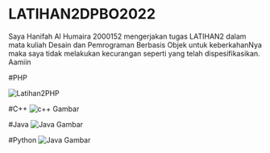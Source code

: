 # LATIHAN2DPBO2022

Saya Hanifah Al Humaira 2000152 mengerjakan tugas LATIHAN2 dalam mata kuliah Desain dan Pemrograman Berbasis Objek untuk keberkahanNya maka saya tidak melakukan kecurangan seperti yang telah dispesifikasikan. Aamiin

#PHP

![Latihan2PHP](https://user-images.githubusercontent.com/94789593/154840834-34d586a3-43ae-4bd3-898d-9e0c00ab6bbf.png)

#C++
![c++ Gambar](https://user-images.githubusercontent.com/94789593/154840861-fad939bc-aa15-4713-926b-50cea49dec10.png)

#Java
![Java Gambar](https://user-images.githubusercontent.com/94789593/154840915-794d62ec-ee7f-4edf-babd-03747f0fef7d.png)

#Python
![Java Gambar](https://user-images.githubusercontent.com/94789593/154843521-9918a68e-e961-4eb6-aebd-f33681544b68.png)



